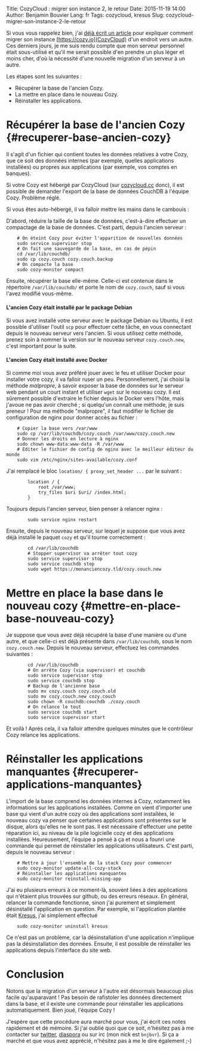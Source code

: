 Title: CozyCloud : migrer son instance 2, le retour
Date: 2015-11-19 14:00
Author: Benjamin Bouvier
Lang: fr
Tags: cozycloud, kresus
Slug: cozycloud-migrer-son-instance-2-le-retour

Si vous vous rappelez bien, j'ai [déjà écrit un
article]({filename}./cozycloud-migrer-son-instance-dun-serveur-vers-un-autre.md)
pour expliquer comment migrer son instance [https://cozy.io](CozyCloud) d'un
endroit vers un autre. Ces derniers jours, je me suis rendu compte que mon
serveur personnel était sous-utilisé et qu'il me serait possible d'en prendre
un plus léger et moins cher, d'où la nécessité d'une nouvelle migration d'un
serveur à un autre.

Les étapes sont les suivantes :

- Récupérer la base de l'ancien Cozy.
- La mettre en place dans le nouveau Cozy.
- Réinstaller les applications.

Récupérer la base de l'ancien Cozy  {#recuperer-base-ancien-cozy}
===

Il s'agit d'un fichier qui contient toutes les données relatives à votre Cozy,
que ce soit des données internes (par exemple, quelles applications
installées) ou propres aux applications (par exemple, vos comptes en banques).

Si votre Cozy est hébergé par CozyCloud (sur
[cozycloud.cc](https://cozycloud.cc) donc), il est possible de demander
l'export de la base de données CouchDB à l'équipe Cozy. Problème réglé.

Si vous êtes auto-hébergé, il va falloir mettre les mains dans le cambouis :

D'abord, réduire la taille de la base de données, c'est-à-dire effectuer un
compactage de la base de données. C'est parti, depuis l'ancien serveur :

        # On éteint Cozy pour éviter l'apparition de nouvelles données
        sudo service supervisor stop
        # On fait une sauvegarde de la base, en cas de pépin
        cd /var/lib/couchdb/
        sudo cp cozy.couch cozy.couch.backup
        # On compacte la base
        sudo cozy-monitor compact

Ensuite, récupérer la base elle-même. Celle-ci est contenue dans le répertoire
`/var/lib/couchdb/` et porte le nom de `cozy.couch`, sauf si vous l'avez
modifié vous-même.

#### L'ancien Cozy était installé par le package Debian

Si vous avez installé votre serveur avec le package Debian ou Ubuntu, il est
possible d'utiliser l'outil `scp` pour effectuer cette tâche, en vous
connectant depuis le nouveau serveur vers l'ancien. Si vous utilisez cette
méthode, prenez soin à nommer la version sur le nouveau serveur
`cozy.couch.new`, c'est important pour la suite.

#### L'ancien Cozy était installé avec Docker
Si comme moi vous avez préféré jouer avec le feu et utiliser Docker pour
installer votre cozy, il va falloir ruser un peu. Personnellement, j'ai choisi
la méthode *malpropre*, à savoir exposer la base de données sur le serveur web
pendant un court instant et utiliser `wget` sur le nouveau cozy. Il est
sûrement possible d'extraire le fichier depuis le Docker vers l'hôte, mais
j'avoue ne pas avoir cherché ; si quelqu'un connaît une méthode, je suis
preneur ! Pour ma méthode "malpropre", il faut modifier le fichier de
configuration de nginx pour donner accès au fichier :

        # Copier la base vers /var/www
        sudo cp /var/lib/couchdb/cozy.couch /var/www/cozy.couch.new
        # Donner les droits en lecture à nginx
        sudo chown www-data:www-data -R /var/www
        # Editer le fichier de config de nginx avec le meilleur éditeur du monde
        sudo vim /etc/nginx/sites-available/cozy.conf

J'ai remplacé le bloc `location/ { proxy_set_header ...` par le suivant :

            location / {
                root /var/www;
                try_files $uri $uri/ /index.html;
            }

Toujours depuis l'ancien serveur, bien penser à relancer nginx :

            sudo service nginx restart

Ensuite, depuis le nouveau serveur, sur lequel je suppose que vous avez
déjà installé le paquet `cozy` et qu'il tourne correctement :

            cd /var/lib/couchdb
            # Stopper supervisor va arrêter tout cozy
            sudo service supervisor stop
            sudo service couchdb stop
            sudo wget https://monanciencozy.tld/cozy.couch.new

Mettre en place la base dans le nouveau cozy {#mettre-en-place-base-nouveau-cozy}
====

Je suppose que vous avez déjà récupéré la base d'une manière ou d'une autre, et
que celle-ci est déjà présente dans `/var/lib/couchdb`, sous le nom
`cozy.couch.new`. Depuis le nouveau serveur, effectuez les commandes suivantes :

            cd /var/lib/couchdb
            # On arrête Cozy (via supervisor) et couchdb
            sudo service supervisor stop
            sudo service couchdb stop
            # Backup de l'ancienne base
            sudo mv cozy.couch cozy.couch.old
            sudo mv cozy.couch.new cozy.couch
            sudo chown -R couchdb:couchdb ./cozy.couch
            # On relance le tout
            sudo service couchdb start
            sudo service supervisor start

Et voilà ! Après cela, il va falloir attendre quelques minutes que le
contrôleur Cozy relance les applications.

Réinstaller les applications manquantes {#recuperer-applications-manquantes}
===

L'import de la base comprend les données internes à Cozy, notamment les
informations sur les applications installées. Comme on vient d'importer une
base qui vient d'un autre cozy où des applications sont installées, le nouveau
cozy va penser que certaines applications sont présentes sur le disque, alors
qu'elles ne le sont pas. Il est nécessaire d'effectuer une petite réparation
ici, au niveau de la pile logicielle cozy et des applications installées.
Heureusement, l'équipe a pensé à ça et nous a founri une commande qui permet de
réinstaller les applications utilisateurs. C'est parti, depuis le nouveau
serveur :

        # Mettre à jour l'ensemble de la stack Cozy pour commencer
        sudo cozy-monitor update-all-cozy-stack
        # Réinstaller les applications manquantes
        sudo cozy-monitor reinstall-missing-app

J'ai eu plusieurs erreurs à ce moment-là, souvent liées à des applications qui
n'étaient plus trouvées sur github, ou des erreurs réseaux. En général,
relancer la commande fonctionne, sinon j'ai purement et simplement désinstallé
l'application en question. Par exemple, si l'application plantée était
[Kresus]({filename}./kresus-version-060.md), j'ai simplement effectué

        sudo cozy-monitor uninstall kresus

Ce n'est pas un problème, car la désinstallation d'une application n'implique
pas la désinstallation des données. Ensuite, il est possible de réinstaller les
applications depuis l'interface du site web.

Conclusion
===

Notons que la migration d'un serveur à l'autre est désormais beaucoup plus
facile qu'auparavant ! Pas besoin de rafistoler les données directement dans la
base, et il existe une commande pour réinstaller les applications
automatiquement. Bien joué, l'équipe Cozy !

J'espère que cette procédure aura marché pour vous, j'ai écrit ces notes
rapidement et de mémoire. Si j'ai oublié quoi que ce soit, n'hésitez pas à me
contacter sur [twitter](https://twitter.com/bnjbvr),
[diaspora](https://framasphere.org/u/bnjbvr) ou sur irc (mon nick est
`bnjbvr`). Si ça a marché et que vous avez apprécié, n'hésitez pas à me le dire
également ;-)

